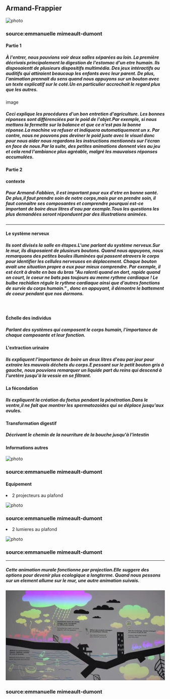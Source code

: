 <h2>Armand-Frappier</h2>

![photo](media/sante.png)

<h3>source:emmanuelle mimeault-dumont</h3>
<h4>Partie 1</h4>
<h5>À l'entrer, nous pouvions voir deux salles séparées au loin. La première décrivais principalement la digestion de l'estomac d'un etre humain. Ils disposaientt de plusieurs dispositifs multimédia. Des jeux intéractifs ou auditifs qui attiraient beaucoup les enfants avec leur parent. De plus, l'animation prennait du sens quand nous appuyons sur un bouton avec un texte explicatif sur le coté.Un en particulier accrochait le regard plus que les autres.</h5>
image
<h5>Ceci explique les procédures d'un bon entretien d'agriculture. Les bonnes réponses sont différenciées par le poid de l'objet.Par exemple, si nous mettons la fermette sur la balance et que ce n'est pas la bonne réponse.La machine va refuser et indiquera automatiquement un x. Par contre, nous ne pouvons pas deviner le poid juste avec le visuel donc pour nous aider nous regardons les instructions mentionnés sur l'écran en face de nous.Par la suite, des petites animations donnent vies au jeu et cela rend l'ambiance plus agréable, malgré les mauvaises réponses accumulées.</h5>
<h4>Partie 2</h4>
<h4>contexte</h4>
<h5>Pour Armand-Fabbien, il est important pour eux d'etre en bonne santé. De plus,il faut prendre soin de notre corps,mais pur en prendre soin, il faut connaitre ses composantes et comprendre pourquoi est-ce important de boire deux litres d'eau par exemple.Tous les questions les plus demandées seront réponduent par des illustrations animées.</h5>
<hr>
<h4>Le système nerveux</h4>
<h5>Ils sont divisés la salle en étapes.L'une parlant du système nerveux.Sur le mur, ils disposaient de plusieurs boutons. Quand nous appuyons, nous remarquons des petites boules illuminées qui passent atravers le corps pour identifier les cellules nerveuses en déplacement.
Chaque bouton avait une situation propre a eux pour mieux comprendre. Par exemple, il est écrit à droite en bas du bras "Au ralenti quand on dort, rapide quand on court, le coeur ne bats pas toujours au meme rythme cardiaque ! Le bulbe rachidien régule le rythme cardiaque ainsi que d'autres fonctions de survie du corps humain." , donc en appuyant, il démontre le battement de coeur pendant que nos dormons.
</h5>
<br>
<h4>Échelle des individus</h4>
<h5>Parlant des systèmes qui composent le corps humain, l'importance de chaque composante et leur fonction.</h5>
<h4>L'extraction urinaire</h4>
<h5>Ils expliquent l'importance de boire un deux litres d'eau par jour pour extraire les mauvais déchets du corps.E pessant sur le petit bouton gris à gauche, nous pouvions remarquer un liquide part du reins qui descend à l'uretère jusqu'à la vessie en se filtrant.</h5>
<h4>La fécondation</h4>
<h5>Ils expliquent la création du foetus pendant la pénétration.Dans le ventre,il ne fait que montrer les spermatozoides qui se déplace jusqu'aux ovules.</h5>
<h4>Transformation digestif</h4>
<h5>Décrivant le chemin de la nourriture de la bouche jusqu'à l'intestin</h5>
<h4>Informations autres</h4>

![photo](media/presentation_mur.png)

<h3>source:emmanuelle mimeault-dumont</h3>

<h4>Equipement</h4>
<li>2 projecteurs au plafond</li>

![photo](media/projecteur.png)

<h3>source:emmanuelle mimeault-dumont</h3>

<li>2 lumieres au plafond</li>

![photo](media/composante_lumiere.png)

<h3>source:emmanuelle mimeault-dumont</h3>

<hr>
<h5>Cette animation murale fonctionne par projection.Elle suggere des options pour devenir plus ecologique a longterme. Quand nous pessons sur un element allume sur le mur, une autre animation suivais.</h5>

![photo](media/animation_mur.png)

<h3>source:emmanuelle mimeault-dumont</h3>




